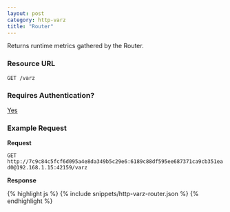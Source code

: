 ```yaml
---
layout: post
category: http-varz
title: "Router"
---
```


Returns runtime metrics gathered by the Router.

### Resource URL

`GET /varz`

### Requires Authentication?

[Yes](/http-varz/authentication)

### Example Request

**Request**

`GET http://7c9c84c5fcf6d095a4e8da349b5c29e6:6189c88df595ee687371ca9cb351ead0@192.168.1.15:42159/varz`

**Response**

<div class="js example">
{% highlight js %}
{% include snippets/http-varz-router.json %}
{% endhighlight %}
</div>
